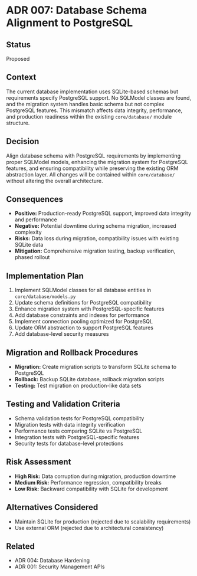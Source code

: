 # ADR 007: Database Schema Alignment to PostgreSQL

## Status
Proposed

## Context
The current database implementation uses SQLite-based schemas but requirements specify PostgreSQL support. No SQLModel classes are found, and the migration system handles basic schema but not complex PostgreSQL features. This mismatch affects data integrity, performance, and production readiness within the existing `core/database/` module structure.

## Decision
Align database schema with PostgreSQL requirements by implementing proper SQLModel models, enhancing the migration system for PostgreSQL features, and ensuring compatibility while preserving the existing ORM abstraction layer. All changes will be contained within `core/database/` without altering the overall architecture.

## Consequences
- **Positive:** Production-ready PostgreSQL support, improved data integrity and performance
- **Negative:** Potential downtime during schema migration, increased complexity
- **Risks:** Data loss during migration, compatibility issues with existing SQLite data
- **Mitigation:** Comprehensive migration testing, backup verification, phased rollout

## Implementation Plan
1. Implement SQLModel classes for all database entities in `core/database/models.py`
2. Update schema definitions for PostgreSQL compatibility
3. Enhance migration system with PostgreSQL-specific features
4. Add database constraints and indexes for performance
5. Implement connection pooling optimized for PostgreSQL
6. Update ORM abstraction to support PostgreSQL features
7. Add database-level security measures

## Migration and Rollback Procedures
- **Migration:** Create migration scripts to transform SQLite schema to PostgreSQL
- **Rollback:** Backup SQLite database, rollback migration scripts
- **Testing:** Test migration on production-like data sets

## Testing and Validation Criteria
- Schema validation tests for PostgreSQL compatibility
- Migration tests with data integrity verification
- Performance tests comparing SQLite vs PostgreSQL
- Integration tests with PostgreSQL-specific features
- Security tests for database-level protections

## Risk Assessment
- **High Risk:** Data corruption during migration, production downtime
- **Medium Risk:** Performance regression, compatibility breaks
- **Low Risk:** Backward compatibility with SQLite for development

## Alternatives Considered
- Maintain SQLite for production (rejected due to scalability requirements)
- Use external ORM (rejected due to architectural consistency)

## Related
- ADR 004: Database Hardening
- ADR 001: Security Management APIs